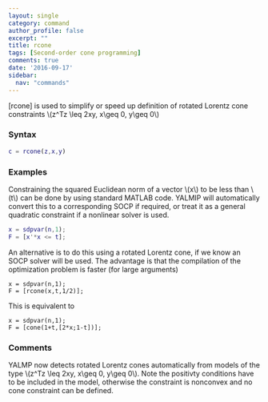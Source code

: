 ```yaml
---
layout: single
category: command
author_profile: false
excerpt: ""
title: rcone
tags: [Second-order cone programming]
comments: true
date: '2016-09-17'
sidebar:
  nav: "commands"
---
```


[rcone] is used to simplify or speed up definition of rotated Lorentz cone constraints \\(z^Tz \leq 2xy, x\geq 0, y\geq 0\\)

### Syntax

````matlab
c = rcone(z,x,y)
````

### Examples

Constraining the squared Euclidean norm of a vector \\(x\\) to be less than \\(t\\) can be done by using standard MATLAB code. YALMIP will automatically convert this to a corresponding SOCP if required, or treat it as a general quadratic constraint if a nonlinear solver is used.

````matlab
x = sdpvar(n,1);
F = [x'*x <= t];
````

An alternative is to do this using a rotated Lorentz cone, if we know an SOCP solver will be used. The advantage is that the compilation of the optimization problem is faster (for large arguments)

````matlabb
x = sdpvar(n,1);
F = [rcone(x,t,1/2)];
````

This is equivalent to
````matlabb
x = sdpvar(n,1);
F = [cone(1+t,[2*x;1-t])];
````

### Comments

YALMP now detects rotated Lorentz cones automatically from models of the type \\(z^Tz \leq 2xy, x\geq 0, y\geq 0\\). Note the positivty conditions have to be included in the model, otherwise the constraint is nonconvex and no cone constraint can be defined.

